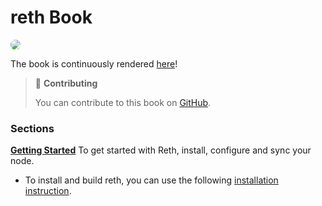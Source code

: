 # reth Book

<img src="https://raw.githubusercontent.com/m0ham3dx/reth/main/assets/reth.jpg" style="border-radius: 20px">

<!-- Add a quick description about Reth, what it is, the goals of the build, and any other quick overview information   -->


The book is continuously rendered [here](https://paradigmxyz.github.io/reth/)!

> 📖 **Contributing**
>
> You can contribute to this book on [GitHub][gh-book].

### Sections

**[Getting Started]()**
To get started with Reth, install, configure and sync your node.
* To install and build reth, you can use the following [installation instruction](./getting_started/installation.md).

[gh-book]: https://github.com/paradigmxyz/reth/tree/main/book